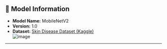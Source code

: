 ## 📌 Model Information
- **Model Name:** MobileNetV2  
- **Version:** 1.0  
- **Dataset:** [Skin Disease Dataset (Kaggle)](https://www.kaggle.com/datasets/subirbiswas19/skin-disease-dataset)  
![image](https://github.com/user-attachments/assets/fcde3243-9c57-4893-8f8f-05ab098a96a3)
---
